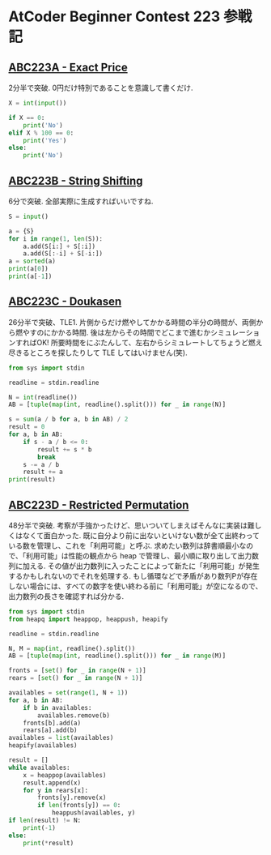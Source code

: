# AtCoder Beginner Contest 223 参戦記

## [ABC223A - Exact Price](https://atcoder.jp/contests/abc223/tasks/abc223_a)

2分半で突破. 0円だけ特別であることを意識して書くだけ.

```python
X = int(input())

if X == 0:
    print('No')
elif X % 100 == 0:
    print('Yes')
else:
    print('No')
```

## [ABC223B - String Shifting](https://atcoder.jp/contests/abc223/tasks/abc223_b)

6分で突破. 全部実際に生成すればいいですね.

```python
S = input()

a = {S}
for i in range(1, len(S)):
    a.add(S[i:] + S[:i])
    a.add(S[:-i] + S[-i:])
a = sorted(a)
print(a[0])
print(a[-1])
```

## [ABC223C - Doukasen](https://atcoder.jp/contests/abc223/tasks/abc223_c)

26分半で突破、TLE1. 片側からだけ燃やしてかかる時間の半分の時間が、両側から燃やすのにかかる時間. 後は左からその時間でどこまで進むかシミュレーションすればOK! 所要時間をにぶたんして、左右からシミュレートしてちょうど燃え尽きるところを探したりして TLE してはいけません(笑).

```python
from sys import stdin

readline = stdin.readline

N = int(readline())
AB = [tuple(map(int, readline().split())) for _ in range(N)]

s = sum(a / b for a, b in AB) / 2
result = 0
for a, b in AB:
    if s - a / b <= 0:
        result += s * b
        break
    s -= a / b
    result += a
print(result)
```

## [ABC223D - Restricted Permutation](https://atcoder.jp/contests/abc223/tasks/abc223_d)

48分半で突破. 考察が手強かったけど、思いついてしまえばそんなに実装は難しくはなくて面白かった. 既に自分より前に出ないといけない数が全て出終わっている数を管理し、これを「利用可能」と呼ぶ. 求めたい数列は辞書順最小なので、「利用可能」は性能の観点から heap で管理し、最小順に取り出して出力数列に加える. その値が出力数列に入ったことによって新たに「利用可能」が発生するかもしれないのでそれを処理する. もし循環などで矛盾があり数列Pが存在しない場合には、すべての数字を使い終わる前に「利用可能」が空になるので、出力数列の長さを確認すれば分かる.

```python
from sys import stdin
from heapq import heappop, heappush, heapify

readline = stdin.readline

N, M = map(int, readline().split())
AB = [tuple(map(int, readline().split())) for _ in range(M)]

fronts = [set() for _ in range(N + 1)]
rears = [set() for _ in range(N + 1)]

availables = set(range(1, N + 1))
for a, b in AB:
    if b in availables:
        availables.remove(b)
    fronts[b].add(a)
    rears[a].add(b)
availables = list(availables)
heapify(availables)

result = []
while availables:
    x = heappop(availables)
    result.append(x)
    for y in rears[x]:
        fronts[y].remove(x)
        if len(fronts[y]) == 0:
            heappush(availables, y)
if len(result) != N:
    print(-1)
else:
    print(*result)
```
